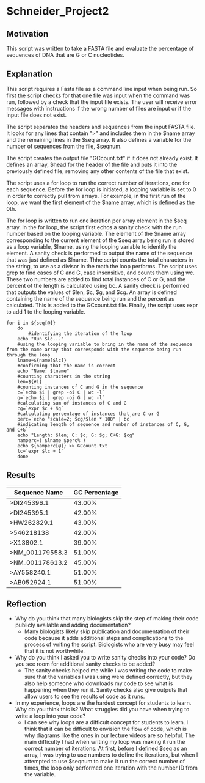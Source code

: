 # Schneider_Project2

## Motivation
This script was written to take a FASTA file and evaluate the percentage of sequences of DNA that are G or C nucleotides.

## Explanation
This script requires a Fasta file as a command line input when being run. So first the script checks for that one file was input when the command was run, followed by a check that the input file exists. The user will receive error messages with instructions if the wrong number of files are input or if the input file does not exist. 

The script separates the headers and sequences from the input FASTA file. It looks for any lines that contain ">" and includes them in the $name array and the remaining lines in the $seq array. It also defines a variable for the number of sequences from the file, $seqnum.

The script creates the output file "GCcount.txt" if it does not already exist. It defines an array, $head for the header of the file and puts it into the previously defined file, removing any other contents of the file that exist.

The script uses a for loop to run the correct number of iterations, one for each sequence. Before the for loop is initiated, a looping variable is set to 0 in order to correctly pull from arrays. For example, in the first run of the loop, we want the first element of the $name array, which is defined as the 0th.

The for loop is written to run one iteration per array element in the $seq array. In the for loop, the script first echos a sanity check with the run number based on the looping variable. The element of the $name array corresponding to the current element of the $seq array being run is stored as a loop variable, $lname, using the looping variable to identify the element. A sanity check is performed to output the name of the sequence that was just defined as $lname. Thhe script counts the total characters in the string, to use as a divisor in the math the loop performs. The script uses grep to find cases of C and G, case insensitive, and counts them using wc. These two numbers are added to find total instances of C or G, and the percent of the length is calculated using bc. A sanity check is performed that outputs the values of $len, $c, $g, and $cg. An array is defined containing the name of the sequence being run and the percent as calculated. This is added to the GCcount.txt file. Finally, the script uses expr to add 1 to the looping variable.

```
for i in ${seq[@]}
    do
    	#identifying the iteration of the loop
	echo "Run $lc..."
	#using the looping variable to bring in the name of the sequence from the name array that corresponds with the sequence being run through the loop
	lname=${name[$lc]}
	#confirming that the name is correct
	echo "Name: $lname"
	#counting characters in the string
	len=${#i}
	#counting instances of C and G in the sequence
	c=`echo $i | grep -oi C | wc -l`
	g=`echo $i | grep -oi G | wc -l`
	#calculating sum of instances of C and G
	cg=`expr $c + $g`
	#calculating percentage of instances that are C or G
	perc=`echo "scale=2; $cg/$len * 100" | bc`
	#indicating length of sequence and number of instances of C, G, and C+G``
	echo "Length: $len; C: $c; G: $g; C+G: $cg"
	namperc=( $lname $perc% )
	echo ${namperc[@]} >> GCcount.txt
	lc=`expr $lc + 1`
    done
```

## Results
| Sequence Name | GC Percentage |
| ----------- | ----------- |
| >DI245396.1 | 43.00% |
| >DI245395.1 | 42.00% |
| >HW262829.1 | 43.00% |
| >546218138 | 42.00% |
| >X13802.1 | 39.00% |
| >NM_001179558.3 | 51.00% |
| >NM_001178613.2 | 45.00% |
| >AY558240.1 | 51.00% |
| >AB052924.1 | 51.00% |

## Reflection
- Why do you think that many biologists skip the step of making their code publicly available and adding documentation?
	- Many biologists likely skip publication and documentation of their code because it adds additional steps and complications to the process of writing the script. Biologists who are very busy may feel that it is not worthwhile.
- Why do you think I asked you to write sanity checks into your code? Do you see room for additional sanity checks to be added?
	- The sanity checks helped me while I was writing the code to make sure that the variables I was using were defined correctly, but they also help someone who downloads my code to see what is happening when they run it. Sanity checks also give outputs that allow users to see the results of code as it runs.
- In my experience, loops are the hardest concept for students to learn. Why do you think this is? What struggles did you have when trying to write a loop into your code?
	- I can see why loops are a difficult concept for students to learn. I think that it can be difficult to envision the flow of code, which is why diagrams like the ones in our lecture videos are so helpful. The main difficulty I had when writing my loop was making it run the correct number of iterations. At first, before I defined $seq as an array, I was trying to use numbers to define the iterations, but when I attempted to use $seqnum to make it run the correct number of times, the loop only performed one iteration with the number ID from the variable.
